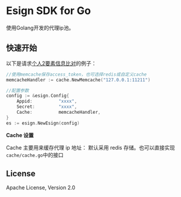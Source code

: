 # Esign SDK for Go

使用Golang开发的代理ip池。

## 快速开始

以下是请求[个人2要素信息比对](http://open.esign.cn/docs/identity/信息比对/个人2要素信息比对.html)的例子：

```go
//使用memcache保存access_token，也可选择redis或自定义cache
memcacheHandler := cache.NewMemcache("127.0.0.1:11211")

//配置参数
config := &esign.Config{
	Appid:          "xxxx",
	Secret:         "xxxx",
	Cache:          memcacheHandler,
}
es := esign.NewEsign(config)


```

**Cache 设置**

Cache 主要用来缓存代理 ip 地址：
默认采用 redis 存储。也可以直接实现`cache/cache.go`中的接口

## License

Apache License, Version 2.0
